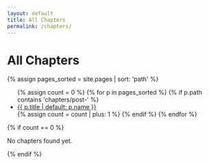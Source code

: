 ```yaml
---
layout: default
title: All Chapters
permalink: /chapters/
---
```


# All Chapters

{% assign pages_sorted = site.pages | sort: 'path' %}
<ul class="chapters-list">
{% assign count = 0 %}
{% for p in pages_sorted %}
  {% if p.path contains 'chapters/post-' %}
    <li><a href="{{ p.url }}">{{ p.title | default: p.name }}</a></li>
    {% assign count = count | plus: 1 %}
  {% endif %}
{% endfor %}
  </ul>
{% if count == 0 %}
  <p>No chapters found yet.</p>
{% endif %}
